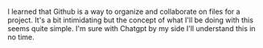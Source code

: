 I learned that Github is a way to organize and collaborate on files for a project. It's a bit intimidating but the concept of what I'll be doing with this seems quite simple. I'm sure with Chatgpt by my side I'll understand this in no time.
